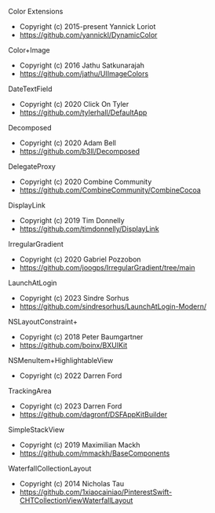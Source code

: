 Color Extensions
- Copyright (c) 2015-present Yannick Loriot
- https://github.com/yannickl/DynamicColor

Color+Image
- Copyright (c) 2016 Jathu Satkunarajah
- https://github.com/jathu/UIImageColors

DateTextField
- Copyright (c) 2020 Click On Tyler
- https://github.com/tylerhall/DefaultApp

Decomposed
- Copyright (c) 2020 Adam Bell
- https://github.com/b3ll/Decomposed

DelegateProxy
- Copyright (c) 2020 Combine Community
- https://github.com/CombineCommunity/CombineCocoa

DisplayLink
- Copyright (c) 2019 Tim Donnelly
- https://github.com/timdonnelly/DisplayLink

IrregularGradient
- Copyright (c) 2020 Gabriel Pozzobon
- https://github.com/joogps/IrregularGradient/tree/main

LaunchAtLogin
- Copyright (c) 2023 Sindre Sorhus
- https://github.com/sindresorhus/LaunchAtLogin-Modern/

NSLayoutConstraint+
- Copyright (c) 2018 Peter Baumgartner
- https://github.com/boinx/BXUIKit

NSMenuItem+HighlightableView
- Copyright (c) 2022 Darren Ford

TrackingArea
- Copyright (c) 2023 Darren Ford
- https://github.com/dagronf/DSFAppKitBuilder

SimpleStackView
- Copyright (c) 2019 Maximilian Mackh
- https://github.com/mmackh/BaseComponents

WaterfallCollectionLayout
- Copyright (c) 2014 Nicholas Tau
- https://github.com/1xiaocainiao/PinterestSwift-CHTCollectionViewWaterfallLayout
